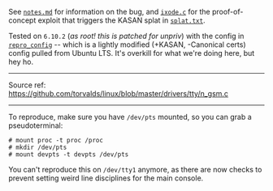 See [`notes.md`](notes.md) for information on the bug, and [`ixode.c`](ixode.c) for the proof-of-concept exploit that triggers the KASAN splat in [`splat.txt`](splat.txt).

Tested on `6.10.2` (_as root! this is patched for unpriv_) with the config in [`repro_config`](repro_config) -- which is a lightly modified (+KASAN, -Canonical certs) config pulled from Ubuntu LTS. It's overkill for what we're doing here, but hey ho.

---

Source ref: https://github.com/torvalds/linux/blob/master/drivers/tty/n_gsm.c

---


To reproduce, make sure you have `/dev/pts` mounted, so you can grab a pseudoterminal:
```
# mount proc -t proc /proc
# mkdir /dev/pts
# mount devpts -t devpts /dev/pts
```

You can't reproduce this on `/dev/tty1` anymore, as there are now checks to prevent setting weird line disciplines for the main console.
